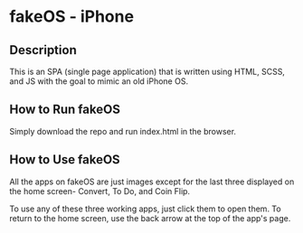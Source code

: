 # fakeOS - iPhone

## Description
This is an SPA (single page application) that is written using HTML, SCSS, and JS with the goal to mimic an old iPhone OS.

## How to Run fakeOS
Simply download the repo and run index.html in the browser.

## How to Use fakeOS
All the apps on fakeOS are just images except for the last three displayed on the home screen- Convert, To Do, and Coin Flip.

To use any of these three working apps, just click them to open them. To return to the home screen, use the back arrow at the top of the app's page.